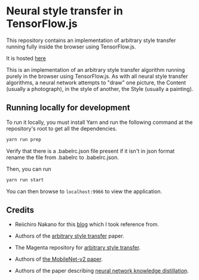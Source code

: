 # Neural style transfer in TensorFlow.js

This repository contains an implementation of arbitrary style transfer running fully
inside the browser using TensorFlow.js. 
 
 It is hosted [here](https://ankitdsi2010.github.io/Neural_Style_Transfer/)

This is an implementation of an arbitrary style transfer algorithm
running purely in the browser using TensorFlow.js. As with all neural 
style transfer algorithms, a neural network attempts to "draw" one 
picture, the Content (usually a photograph), in the style of another, 
the Style (usually a painting). 

## Running locally for development

To run it locally, you must install Yarn and run the following command at the repository's root to get all the dependencies.

```bash
yarn run prep
```

Verify that there is a .babelrc.json file present if it isn't in json format rename the file from .babelrc to .babelrc.json.

Then, you can run

```bash
yarn run start
```

You can then browse to `localhost:9966` to view the application.


## Credits

* Reiichiro Nakano for this [blog](https://magenta.tensorflow.org/blog/2018/12/20/style-transfer-js/) which I took reference from.

* Authors of the [arbitrary style transfer](https://arxiv.org/abs/1705.06830) paper.
* The Magenta repository for [arbitrary style transfer](https://github.com/tensorflow/magenta/tree/master/magenta/models/arbitrary_image_stylization).
* Authors of [the MobileNet-v2 paper](https://arxiv.org/abs/1801.04381).
* Authors of the paper describing [neural network knowledge distillation](https://arxiv.org/abs/1503.02531).

  


